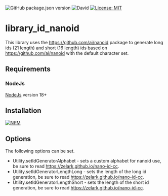 ![GitHub package.json version](https://img.shields.io/github/package-json/v/thzero/library_id_nanoid)
![David](https://img.shields.io/david/thzero/library_id_nanoid)
[![License: MIT](https://img.shields.io/badge/License-MIT-yellow.svg)](https://opensource.org/licenses/MIT)

# library_id_nanoid

This library uses the https://github.com/ai/nanoid package to generate long ids (21 length) and short (16 length) ids based on https://github.com/ai/nanoid with the default character set.

## Requirements

### NodeJs

[NodeJs](https://nodejs.org) version 18+

## Installation

[![NPM](https://nodei.co/npm/@thzero/library_id_nanoid.png?compact=true)](https://npmjs.org/package/@thzero/library_id_nanoid)

## Options

The following options can be set.

* Utility.setIdGeneratorAlphabet - sets a custom alphabet for nanoid use, be sure to read https://zelark.github.io/nano-id-cc.
* Utility.setIdGeneratorLengthLong - sets the length of the long id generation, be sure to read https://zelark.github.io/nano-id-cc.
* Utility.setIdGeneratorLengthShort - sets the length of the short id generation, be sure to read https://zelark.github.io/nano-id-cc.
